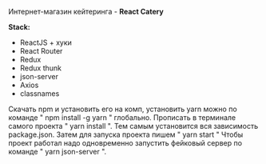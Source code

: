 Интернет-магазин кейтеринга - **React Catery**

**Stack:**

- ReactJS + хуки
- React Router
- Redux
- Redux thunk
- json-server
- Axios
- classnames


Скачать npm и установить его на комп, установить yarn можно по команде " npm install -g yarn " глобально.
Прописать в терминале самого проекта " yarn install ". Тем самым установится вся зависимость package.json.
Затем для запуска проекта пишем " yarn start "
Чтобы проект работал надо одновременно запустить фейковый сервер по команде " yarn json-server ". 
